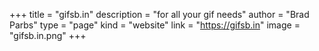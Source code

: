 +++
title = "gifsb.in"
description = "for all your gif needs"
author = "Brad Parbs"
type = "page"
kind = "website"
link = "https://gifsb.in"
image = "gifsb.in.png"
+++
